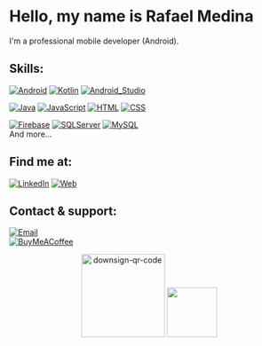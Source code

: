 # Hello, my name is Rafael Medina

I'm a professional mobile developer (Android).

## Skills:

[![Android](https://img.shields.io/badge/Android-3DDC84?style=for-the-badge&logo=android&logoColor=white&labelColor=101010)]()
[![Kotlin](https://img.shields.io/badge/Kotlin-0095D5?style=for-the-badge&logo=kotlin&logoColor=white&labelColor=101010)]()
[![Android_Studio](https://img.shields.io/badge/Android_Studio-3DDC84?style=for-the-badge&logo=android-studio&logoColor=white&labelColor=101010)]()
</br>

[![Java](https://img.shields.io/badge/Java-007396?style=for-the-badge&logo=java&logoColor=white&labelColor=101010)]()
[![JavaScript](https://img.shields.io/badge/JavaScript-F7DF1E?style=for-the-badge&logo=javascript&logoColor=white&labelColor=101010)]()
[![HTML](https://img.shields.io/badge/HTML-E34F26?style=for-the-badge&logo=html5&logoColor=white&labelColor=101010)]()
[![CSS](https://img.shields.io/badge/CSS-1572B6?style=for-the-badge&logo=css3&logoColor=white&labelColor=101010)]()
</br>
<!---
[![AWS](https://img.shields.io/badge/AWS-232F3E?style=for-the-badge&logo=amazon-aws&logoColor=white&labelColor=101010)]()
[![Google_Cloud](https://img.shields.io/badge/Google_Cloud-4285F4?style=for-the-badge&logo=googlecloud&logoColor=white&labelColor=101010)]()
</br>-->
[![Firebase](https://img.shields.io/badge/Firebase-FFCA28?style=for-the-badge&logo=firebase&logoColor=white&labelColor=101010)]()
[![SQLServer](https://img.shields.io/badge/SQL_Server-CC2927?style=for-the-badge&logo=microsoftsqlserver&logoColor=white&labelColor=101010)]()
[![MySQL](https://img.shields.io/badge/MySQL-4479A1?style=for-the-badge&logo=mysql&logoColor=white&labelColor=101010)]()
</br>
And more...

## Find me at:

[![LinkedIn](https://img.shields.io/badge/LinkedIn-Rafael_Medina-0077B5?style=for-the-badge&logo=linkedin&logoColor=white&labelColor=101010)](https://www.linkedin.com/in/rafaelmedinaval)
[![Web](https://img.shields.io/badge/Web-RafaMediDev.com-14a1f0?style=for-the-badge&logo=dev.to&logoColor=white&labelColor=101010)](https://www.rafamedidev.com)

## Contact & support:

[![Email](https://img.shields.io/badge/rafael.medina.valverde@gmail.com-my_personal_email-D14836?style=for-the-badge&logo=gmail&logoColor=white&labelColor=101010)](mailto:rafael.medina.valverde@gmail.com)
</br>
[![BuyMeACoffee](https://img.shields.io/badge/Buy_Me_A_Coffee_-support_my_work-FFDD00?style=for-the-badge&logo=buy-me-a-coffee&logoColor=white&labelColor=101010)](https://www.buymeacoffee.com/rafamedidev)

<div align="center">
<img src="https://i.ibb.co/TR3wXCq/downsign-qr-code.gif" alt="downsign-qr-code" border="0" width="150"/>
<img src="https://media.giphy.com/media/gjO7nSilZIfPcvcw4Z/giphy.gif" width="90"/>
</div>
